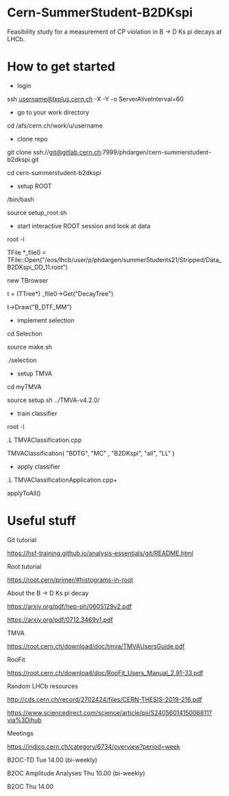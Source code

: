# Cern-SummerStudent-B2DKspi

Feasibility study for a measurement of CP violation in B -> D Ks pi decays at LHCb.

# How to get started

- login

ssh username@lxplus.cern.ch -X -Y -o ServerAliveInterval=60

- go to your work directory

cd /afs/cern.ch/work/u/username

- clone repo

git clone ssh://git@gitlab.cern.ch:7999/phdargen/cern-summerstudent-b2dkspi.git

cd cern-summerstudent-b2dkspi

- setup ROOT

/bin/bash

source setup_root.sh

- start interactive ROOT session and look at data

root -l

TFile *_file0 = TFile::Open("/eos/lhcb/user/p/phdargen/summerStudents21/Stripped/Data_B2DKspi_DD_11.root")

new TBrowser

t = (TTree*) _file0->Get("DecayTree")

t->Draw("B_DTF_MM")

- implement selection

cd Selection

source make.sh

./selection

- setup TMVA

cd myTMVA

source setup.sh ../TMVA-v4.2.0/

- train classifier

root -l

.L TMVAClassification.cpp

TMVAClassification( "BDTG", "MC" , "B2DKspi", "all",  "LL" )

- apply classifier

.L TMVAClassificationApplication.cpp+

applyToAll()




# Useful stuff

Git tutorial

https://hsf-training.github.io/analysis-essentials/git/README.html

Root tutorial

https://root.cern/primer/#histograms-in-root

About the B -> D Ks pi decay

https://arxiv.org/pdf/hep-ph/0605129v2.pdf

https://arxiv.org/pdf/0712.3469v1.pdf

TMVA

https://root.cern.ch/download/doc/tmva/TMVAUsersGuide.pdf

RooFit

https://root.cern.ch/download/doc/RooFit_Users_Manual_2.91-33.pdf

Random LHCb resources 

http://cds.cern.ch/record/2702424/files/CERN-THESIS-2019-216.pdf

https://www.sciencedirect.com/science/article/pii/S2405601415006811?via%3Dihub


Meetings

https://indico.cern.ch/category/6734/overview?period=week

B2OC-TD Tue 14.00 (bi-weekly)

B2OC Amplitude Analyses Thu 10.00 (bi-weekly)

B2OC Thu 14.00

